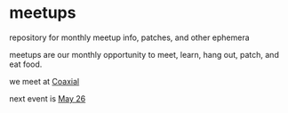 # meetups
repository for monthly meetup info, patches, and other ephemera

meetups are our monthly opportunity to meet, learn, hang out, patch, and eat food. 

we meet at [Coaxial](https://coaxialarts.org/)

next event is [May 26](https://withfriends.co/event/14312311/max_meetup_los_angeles)
